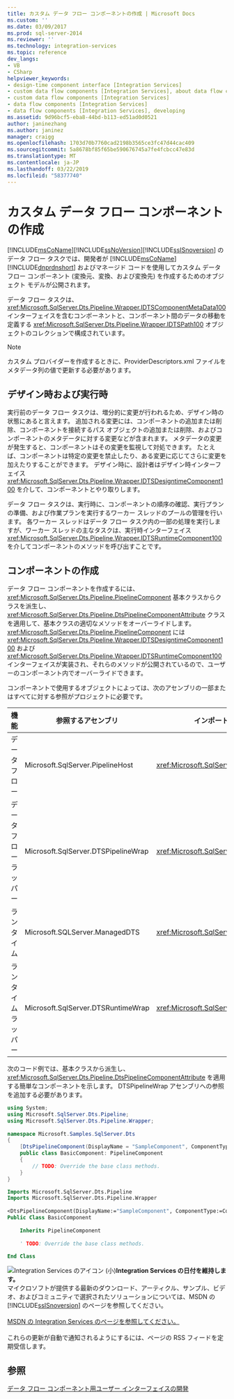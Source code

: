 ```yaml
---
title: カスタム データ フロー コンポーネントの作成 | Microsoft Docs
ms.custom: ''
ms.date: 03/09/2017
ms.prod: sql-server-2014
ms.reviewer: ''
ms.technology: integration-services
ms.topic: reference
dev_langs:
- VB
- CSharp
helpviewer_keywords:
- design-time component interface [Integration Services]
- custom data flow components [Integration Services], about data flow components
- custom data flow components [Integration Services]
- data flow components [Integration Services]
- data flow components [Integration Services], developing
ms.assetid: 9d96bcf5-eba8-44bd-b113-ed51ad0d0521
author: janinezhang
ms.author: janinez
manager: craigg
ms.openlocfilehash: 1703d70b7760cad2198b3565ce3fc47d44cac409
ms.sourcegitcommit: 5a8678bf85f65be590676745a7fe4fcbcc47e83d
ms.translationtype: MT
ms.contentlocale: ja-JP
ms.lasthandoff: 03/22/2019
ms.locfileid: "58377740"
---
```

# <a name="creating-a-custom-data-flow-component"></a>カスタム データ フロー コンポーネントの作成
  [!INCLUDE[msCoName](../../../includes/msconame-md.md)][!INCLUDE[ssNoVersion](../../../includes/ssnoversion-md.md)][!INCLUDE[ssISnoversion](../../../includes/ssisnoversion-md.md)] のデータ フロー タスクでは、開発者が [!INCLUDE[msCoName](../../../includes/msconame-md.md)][!INCLUDE[dnprdnshort](../../../includes/dnprdnshort-md.md)] およびマネージド コードを使用してカスタム データ フロー コンポーネント (変換元、変換、および変換先) を作成するためのオブジェクト モデルが公開されます。  
  
 データ フロー タスクは、<xref:Microsoft.SqlServer.Dts.Pipeline.Wrapper.IDTSComponentMetaData100> インターフェイスを含むコンポーネントと、コンポーネント間のデータの移動を定義する <xref:Microsoft.SqlServer.Dts.Pipeline.Wrapper.IDTSPath100> オブジェクトのコレクションで構成されています。  
  
> [!NOTE]  
>  カスタム プロバイダーを作成するときに、ProviderDescriptors.xml ファイルをメタデータ列の値で更新する必要があります。  
  
## <a name="design-time-and-run-time"></a>デザイン時および実行時  
 実行前のデータ フロー タスクは、増分的に変更が行われるため、デザイン時の状態にあると言えます。 追加される変更には、コンポーネントの追加または削除、コンポーネントを接続するパス オブジェクトの追加または削除、およびコンポーネントのメタデータに対する変更などが含まれます。 メタデータの変更が発生すると、コンポーネントはその変更を監視して対処できます。 たとえば、コンポーネントは特定の変更を禁止したり、ある変更に応じてさらに変更を加えたりすることができます。 デザイン時に、設計者はデザイン時インターフェイス <xref:Microsoft.SqlServer.Dts.Pipeline.Wrapper.IDTSDesigntimeComponent100> を介して、コンポーネントとやり取りします。  
  
 データ フロー タスクは、実行時に、コンポーネントの順序の確認、実行プランの準備、および作業プランを実行するワーカー スレッドのプールの管理を行います。 各ワーカー スレッドはデータ フロー タスク内の一部の処理を実行しますが、ワーカー スレッドの主なタスクは、実行時インターフェイス <xref:Microsoft.SqlServer.Dts.Pipeline.Wrapper.IDTSRuntimeComponent100> を介してコンポーネントのメソッドを呼び出すことです。  
  
## <a name="creating-a-component"></a>コンポーネントの作成  
 データ フロー コンポーネントを作成するには、<xref:Microsoft.SqlServer.Dts.Pipeline.PipelineComponent> 基本クラスからクラスを派生し、<xref:Microsoft.SqlServer.Dts.Pipeline.DtsPipelineComponentAttribute> クラスを適用して、基本クラスの適切なメソッドをオーバーライドします。 <xref:Microsoft.SqlServer.Dts.Pipeline.PipelineComponent> には <xref:Microsoft.SqlServer.Dts.Pipeline.Wrapper.IDTSDesigntimeComponent100> および <xref:Microsoft.SqlServer.Dts.Pipeline.Wrapper.IDTSRuntimeComponent100> インターフェイスが実装され、それらのメソッドが公開されているので、ユーザーのコンポーネント内でオーバーライドできます。  
  
 コンポーネントで使用するオブジェクトによっては、次のアセンブリの一部またはすべてに対する参照がプロジェクトに必要です。  
  
|機能|参照するアセンブリ|インポートする名前空間|  
|-------------|---------------------------|-------------------------|  
|データ フロー|Microsoft.SqlServer.PipelineHost|<xref:Microsoft.SqlServer.Dts.Pipeline>|  
|データ フロー ラッパー|Microsoft.SqlServer.DTSPipelineWrap|<xref:Microsoft.SqlServer.Dts.Pipeline.Wrapper>|  
|ランタイム|Microsoft.SQLServer.ManagedDTS|<xref:Microsoft.SqlServer.Dts.Runtime>|  
|ランタイム ラッパー|Microsoft.SqlServer.DTSRuntimeWrap|<xref:Microsoft.SqlServer.Dts.Runtime.Wrapper>|  
  
 次のコード例では、基本クラスから派生し、<xref:Microsoft.SqlServer.Dts.Pipeline.DtsPipelineComponentAttribute> を適用する簡単なコンポーネントを示します。 DTSPipelineWrap アセンブリへの参照を追加する必要があります。  
  
```csharp  
using System;  
using Microsoft.SqlServer.Dts.Pipeline;  
using Microsoft.SqlServer.Dts.Pipeline.Wrapper;  
  
namespace Microsoft.Samples.SqlServer.Dts  
{  
    [DtsPipelineComponent(DisplayName = "SampleComponent", ComponentType = ComponentType.Transform )]  
    public class BasicComponent: PipelineComponent  
    {  
        // TODO: Override the base class methods.  
    }  
}  
```  
  
```vb  
Imports Microsoft.SqlServer.Dts.Pipeline  
Imports Microsoft.SqlServer.Dts.Pipeline.Wrapper  
  
<DtsPipelineComponent(DisplayName:="SampleComponent", ComponentType:=ComponentType.Transform)> _  
Public Class BasicComponent  
  
    Inherits PipelineComponent  
  
    ' TODO: Override the base class methods.  
  
End Class  
```  
  
![Integration Services のアイコン (小)](../../media/dts-16.gif "Integration Services アイコン (小)")**Integration Services の日付を維持します。**<br /> マイクロソフトが提供する最新のダウンロード、アーティクル、サンプル、ビデオ、およびコミュニティで選択されたソリューションについては、MSDN の [!INCLUDE[ssISnoversion](../../../includes/ssisnoversion-md.md)] のページを参照してください。<br /><br /> [MSDN の Integration Services のページを参照してください。](https://go.microsoft.com/fwlink/?LinkId=136655)<br /><br /> これらの更新が自動で通知されるようにするには、ページの RSS フィードを定期受信します。  
  
## <a name="see-also"></a>参照  
 [データ フロー コンポーネント用ユーザー インターフェイスの開発](developing-a-user-interface-for-a-data-flow-component.md)  
  
  
